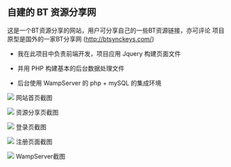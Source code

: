 ## 自建的 BT 资源分享网

这是一个BT资源分享的网站，用户可分享自己的一些BT资源链接，亦可评论
项目原型是国外的一家BT分享网 (http://btsynckeys.com/) 

* 我在此项目中负责前端开发，项目应用 Jquery 构建页面文件
- 并用 PHP 构建基本的后台数据处理文件
* 后台使用 WampServer 的 php + mySQL 的集成环境


![](https://github.com/rjwx60/bt-share/imgs/home.png)
网站首页截图

![](https://github.com/rjwx60/bt-share/imgs/share.png)
资源分享页截图

![](https://github.com/rjwx60/bt-share/imgs/signin.png)
登录页截图

![](https://github.com/rjwx60/bt-share/imgs/registration.png)
注册页面截图

![](https://github.com/rjwx60/bt-share/imgs/backend.png)
WampServer截图